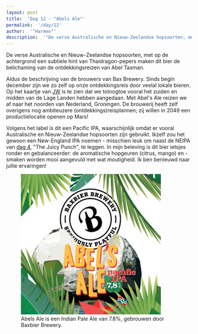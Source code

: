 ```yaml
---
layout: post
title:  'Dag 12 - "Abels Ale"'
permalink:  '/day/12'
author:  '"Harmen"'
description:  '"De verse Australische en Nieuw-Zeelandse hopsoorten, met op de achtergrond een subtiele hint van Thaidragon-pepers maken dit bier de belichaming van de ontdekkingsreizen van Abel Tasman."'
---
```

<p class='intro'><span class='dropcap'>D</span>e verse Australische en Nieuw-Zeelandse hopsoorten, met op de achtergrond een subtiele hint van Thaidragon-pepers maken dit bier de belichaming van de ontdekkingsreizen van Abel Tasman.</p>

Aldus de beschrijving van de brouwers van Bax Brewery. Sinds begin december zijn we zo zelf op onze ontdekkingsreis door veelal lokale bieren. Op het kaartje van [JW](https://esrinederland.maps.arcgis.com/apps/instant/minimalist/index.html?appid=f20561342afa46efbd4c6daf85ee9ab3) is te zien dat we totnogtoe vooral het zuiden en midden van de Lage Landen hebben aangedaan. Met Abel's Ale reizen we af naar het noorden van Nederland, Groningen. De brouwerij heeft zelf overigens nog ambiteuzere (ontdekkings)reisplannen; zij willen in 2049 een productielocatie openen op Mars!

Volgens het label is dit een Pacific IPA, waarschijnlijk omdat er vooral Australische en Nieuw-Zeelandse hopsoorten zijn gebruikt. Ikzelf zou het gewoon een New-England IPA noemen - misschien leuk om naast de NEIPA van [dag 4](https://beercalendar.harmenvanrossum.nl/day/4), "The Juicy Punch", te leggen. In mijn beleving is dit bier ietsjes ronder en gebalanceerder: de aromatische hopgeuren (citrus, mango) en -smaken worden mooi aangevuld met wat moutigheid. Ik ben benieuwd naar jullie ervaringen!

<figure><img src='/assets/img/day_12.jpg' alt=''/> <figcaption>Abels Ale is een Indian Pale Ale van 7.8%, gebrouwen door Baxbier Brewery.</figcaption></figure>

